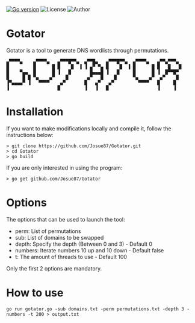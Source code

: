 [![Go version](https://img.shields.io/badge/go-v1.16-blue)](https://golang.org/dl/#stable)
![License](https://img.shields.io/badge/license-GNU-green.svg?style=flat-square&logo=gnu)
![Author](https://img.shields.io/badge/author-@JosueEncinar-orange.svg?style=flat-square&logo=twitter)


# Gotator
Gotator is a tool to generate DNS wordlists through permutations.

```
▄▀▀▀▀▄    ▄▀▀▀▀▄   ▄▀▀▀█▀▀▄  ▄▀▀█▄   ▄▀▀▀█▀▀▄  ▄▀▀▀▀▄   ▄▀▀▄▀▀▀▄ 
█         █      █ █    █  ▐ ▐ ▄▀ ▀▄ █    █  ▐ █      █ █   █   █ 
█    ▀▄▄  █      █ ▐   █       █▄▄▄█ ▐   █     █      █ ▐  █▀▀█▀  
█     █ █ ▀▄    ▄▀    █       ▄▀   █    █      ▀▄    ▄▀  ▄▀    █  
▐▀▄▄▄▄▀ ▐   ▀▀▀▀    ▄▀       █   ▄▀   ▄▀         ▀▀▀▀   █     █   
▐                  █         ▐   ▐   █                  ▐     ▐   		   

```

# Installation

If you want to make modifications locally and compile it, follow the instructions below:

```
> git clone https://github.com/Josue87/Gotator.git
> cd Gotator
> go build
```

If you are only interested in using the program:

```
> go get github.com/Josue87/Gotator
```

# Options

The options that can be used to launch the tool:

* perm: List of permutations
* sub: List of domains to be swapped
* depth: Specify the depth (Between 0 and 3) - Default 0
* numbers: Iterate numbers 10 up and 10 down - Default false
* t: The amount of threads to use - Default 100

Only the first 2 options are mandatory.

# How to use

```
go run gotator.go -sub domains.txt -perm permutations.txt -depth 3 -numbers -t 200 > output.txt
```